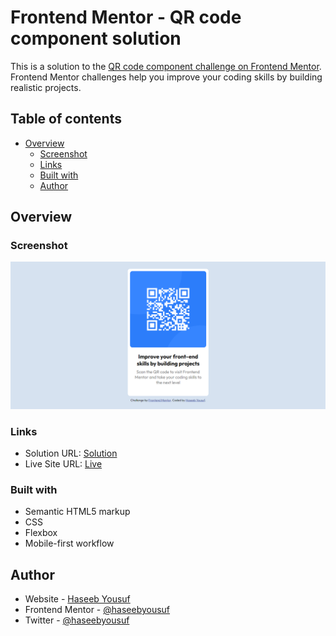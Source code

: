 # Frontend Mentor - QR code component solution

This is a solution to the [QR code component challenge on Frontend Mentor](https://www.frontendmentor.io/challenges/qr-code-component-iux_sIO_H). Frontend Mentor challenges help you improve your coding skills by building realistic projects.

## Table of contents

- [Overview](#overview)
  - [Screenshot](#screenshot)
  - [Links](#links)
  - [Built with](#built-with)
  - [Author](#author)

## Overview

### Screenshot

![ScreenShot](./images/screenshot.png)

### Links

- Solution URL: [Solution](https://github.com/haseebyousuf/frontend-playground/tree/main/Newsletter-Signup)
- Live Site URL: [Live](https://haseebyousuf.github.io/frontend-playground/Newsletter-Signup/)

### Built with

- Semantic HTML5 markup
- CSS
- Flexbox
- Mobile-first workflow

## Author

- Website - [Haseeb Yousuf](https://www.haseebyousuf.me)
- Frontend Mentor - [@haseebyousuf](https://www.frontendmentor.io/profile/haseebyousuf)
- Twitter - [@haseebyousuf](https://www.twitter.com/haseebyousuf)
